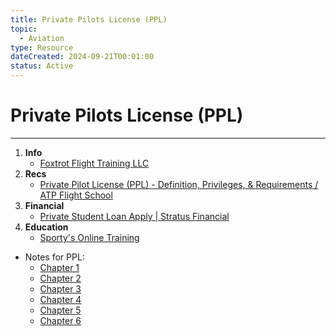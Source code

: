 ```yaml
---
title: Private Pilots License (PPL)
topic:
  - Aviation
type: Resource
dateCreated: 2024-09-21T00:01:00
status: Active
---
```

# Private Pilots License (PPL)
___
1. **Info**
    - [Foxtrot Flight Training LLC](https://www.foxtrotflighttraining.com/)
2. **Recs**
    - [Private Pilot License (PPL) - Definition, Privileges, & Requirements / ATP Flight School](https://atpflightschool.com/become-a-pilot/flight-training/private-pilot-license.html)
3. **Financial**
    - [Private Student Loan Apply | Stratus Financial](https://stratus.finance/apply-pilot-student-loan/)
4. **Education** 
    - [Sporty's Online Training](https://courses.sportys.com/training/portal/course/PRIVATE/welcome)

- Notes for PPL:
    - [Chapter 1](PPL%20-%20Chapter%201.md)
    - [Chapter 2](PPL%20-%20Chapter%202.md)   
    - [Chapter 3](PPL%20-%20Chapter%203.md)
    - [Chapter 4](PPL%20-%20Chapter%204.md)
    - [Chapter 5](PPL%20-%20Chapter%205.md)
    - [Chapter 6](PPL%20-%20Chapter%206.md)